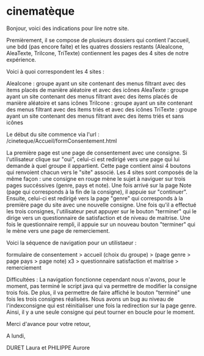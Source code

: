 # cinematèque
Bonjour, voici des indications pour lire notre site. 

Premièrement, il se compose de plusieurs dossiers qui contient l'accueil, une bdd (pas encore faite) et les quatres dossiers restants (AleaIcone, AleaTexte, TriIcone, TriTexte) contiennent les pages des 4 sites de notre expérience. 

Voici à quoi correspondent les 4 sites : 

AleaIcone : groupe ayant un site contenant des menus filtrant avec des items placés de manière aléatoire et avec des icônes
AleaTexte : groupe ayant un site contenant des menus filtrant avec des items placés de manière aléatoire et sans icônes
TriIcone :  groupe ayant un site contenant des menus filtrant avec des items triés et avec des icônes
TriTexte :  groupe ayant un site contenant des menus filtrant avec des items triés et sans icônes

Le début du site commence via l'url : /cineteque/Accueil/formConsentement.html 

La première page est une page de consentement avec une consigne. Si l'utilisateur clique sur "oui", celui-ci est redirigé vers une page qui lui demande à quel groupe il appartient. Cette page contient ainsi 4 boutons qui renvoient chacun vers le "site" associé.
Les 4 sites sont composés de la même façon : une consigne en rouge mène le sujet à naviguer sur trois pages succéssives (genre, pays et note). Une fois arrivé sur la page Note (page qui corresponds à la fin de la consigne), il appuie sur "continuer". Ensuite, celui-ci est redirigé vers la page "genre" qui corresponds à la première page du site avec une nouvelle consigne. Une fois qu'il a effectué les trois consignes, l'utilisateur peut appuyer sur le bouton "terminer" qui le dirige vers un questionnaire de satisfaction et de niveau de maitrise. Une fois le questionnaire rempli, il appuie sur un nouveau bouton "terminer" qui le mène vers une page de remerciement.

Voici la séquence de navigation pour un utilistaeur : 

formulaire de consentement > accueil (choix du groupe) > (page genre > page pays > page note) x3 > questionnaire satisfaction et maitrise > remerciement

Difficultées : 
La navigation fonctionne cependant nous n'avons, pour le moment, pas terminé le script java qui va permettre de modifier la consigne trois fois. De plus, il va permettre de faire affiché le bouton "terminé" une fois les trois consignes réalisées. Nous avons un bug au niveau de l'indexconsigne qui est réinitialiser une fois la redirection sur la page genre. Ainsi, il y a une seule consigne qui peut tourner en boucle pour le moment. 

Merci d'avance pour votre retour, 

A lundi, 

DURET Laura et PHILIPPE Aurore





